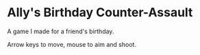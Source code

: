 Ally's Birthday Counter-Assault
===============================

A game I made for a friend's birthday.

Arrow keys to move, mouse to aim and shoot.
